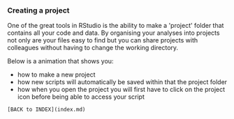 ### Creating a project

One of the great tools in RStudio is the ability to make a 'project' folder that contains all your code and data. By organising your analyses into
projects not only are your files easy to find but you can share projects with colleagues without having to change the working directory.

Below is a animation that shows you:

* how to make a new project
* how new scripts will automatically be saved within that the project folder
* how when you open the project you will first have to click on the project icon before being able to access your script


```
[BACK to INDEX](index.md)
